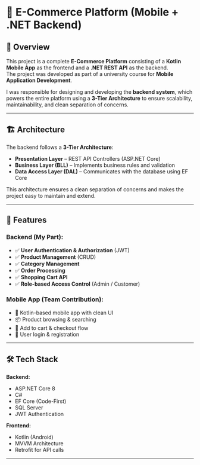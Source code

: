 # 🛒 E-Commerce Platform (Mobile + .NET Backend)

## 📌 Overview  
This project is a complete **E-Commerce Platform** consisting of a **Kotlin Mobile App** as the frontend and a **.NET REST API** as the backend.  
The project was developed as part of a university course for **Mobile Application Development**.  

I was responsible for designing and developing the **backend system**, which powers the entire platform using a **3-Tier Architecture** to ensure scalability, maintainability, and clean separation of concerns.

---

## 🏗️ Architecture  
The backend follows a **3-Tier Architecture**:  
- **Presentation Layer** – REST API Controllers (ASP.NET Core)  
- **Business Layer (BLL)** – Implements business rules and validation  
- **Data Access Layer (DAL)** – Communicates with the database using EF Core  

This architecture ensures a clean separation of concerns and makes the project easy to maintain and extend.

---

## 🔑 Features  
### Backend (My Part):
- ✅ **User Authentication & Authorization** (JWT)
- ✅ **Product Management** (CRUD)
- ✅ **Category Management**
- ✅ **Order Processing**
- ✅ **Shopping Cart API**
- ✅ **Role-based Access Control** (Admin / Customer)

### Mobile App (Team Contribution):
- 📱 Kotlin-based mobile app with clean UI  
- 📦 Product browsing & searching  
- 🛒 Add to cart & checkout flow  
- 🔑 User login & registration  

---

## 🛠️ Tech Stack  
**Backend:**  
- ASP.NET Core 8  
- C#  
- EF Core (Code-First)  
- SQL Server  
- JWT Authentication  

**Frontend:**  
- Kotlin (Android)  
- MVVM Architecture  
- Retrofit for API calls  




---
